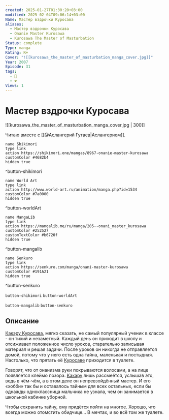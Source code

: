 ```yaml
---
created: 2025-01-27T01:30:20+03:00
modified: 2025-02-04T09:06:14+03:00
Name: Мастер вздрочки Куросава
aliases:
  - Мастер вздрочки Куросава
  - Onanie Master Kurosawa
  - Kurosawa The Master of Masturbation
Status: complete
Type: manga
Rating: R+
Cover: "![[kurosawa_the_master_of_masturbation_manga_cover.jpg]]"
Year: 2007
Episode: 31
tags:
  - 🔞
  - ❤
Views: 1
---
```


# Мастер вздрочки Куросава

![[kurosawa_the_master_of_masturbation_manga_cover.jpg | 300]]

Читаю вместе с [[@Аслангерий Гутаев|Аслангерием]].

```button
name Shikimori
type link
action https://shikimori.one/mangas/8967-onanie-master-kurosawa
customColor #4682b4
hidden true
```
^button-shikimori

```button
name World Art
type link
action http://www.world-art.ru/animation/manga.php?id=1534
customColor #7a0000
hidden true
```
^button-worldArt

```button
name MangaLib
type link
action https://mangalib.me/ru/manga/205--onani_master_kurosawa
customColor #252527
customTextColor #b6720f
hidden true
```
^button-mangalib

```button
name Senkuro
type link
action https://senkuro.com/manga/onani-master-kurosawa
customColor #191A21
hidden true
```
^button-senkuro



`button-shikimori` `button-worldArt`

`button-mangalib` `button-senkuro`

## Описание

[Какэру Куросава](https://shikimori.one/characters/16454-kakeru-kurosawa), мягко сказать, не самый популярный ученик в классе - он тихий и незаметный. Каждый день он приходит в школу и отсиживает положенное число уроков, старательно записывая материал и решая задачи. После уроков он никогда не отправляется домой, потому что у него есть одна тайна, маленькая и постыдная. Настолько, что прятать её [Куросаве](https://shikimori.one/characters/16454-kakeru-kurosawa) приходится в туалете.

Говорят, что от онанизма руки покрываются волосами, а на лице появляется клеймо позора. [Какэру](https://shikimori.one/characters/16454-kakeru-kurosawa) лишь рассмеётся, услышав это, ведь в чём-чём, а в этом деле он непревзойдённый мастер. И его «хобби» так бы и оставалось тайным для всех остальных, если бы однажды одноклассница мальчика не узнала, чем он занимается в школьной кабинке уборной.

Чтобы сохранить тайну, ему придётся пойти на многое. Хорошо, что всегда можно отомстить обидчице... В мечтах, и во всё том же туалете.
